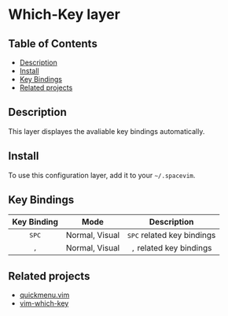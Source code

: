 # Which-Key layer

## Table of Contents

<!-- vim-markdown-toc GFM -->

* [Description](#description)
* [Install](#install)
* [Key Bindings](#key-bindings)
* [Related projects](#related-projects)

<!-- vim-markdown-toc -->

## Description

This layer displayes the avaliable key bindings automatically.

## Install

To use this configuration layer, add it to your `~/.spacevim`.

## Key Bindings

Key Binding    | Mode           | Description
:---:          | :---:          | :---:
<kbd>SPC</kbd> | Normal, Visual | <kbd>SPC</kbd> related key bindings
<kbd>,</kbd>   | Normal, Visual | <kbd>,</kbd> related key bindings

## Related projects

- [quickmenu.vim](https://github.com/skywind3000/quickmenu.vim)
- [vim-which-key](https://github.com/liuchengxu/vim-which-key)

